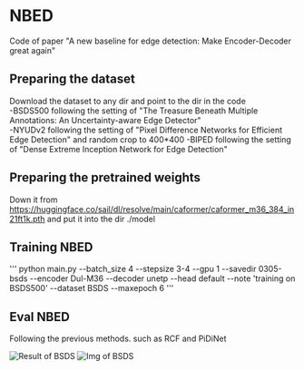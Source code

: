 # NBED
Code of paper "A new baseline for edge detection: Make Encoder-Decoder great again"
## Preparing the dataset
Download the dataset to any dir and point to the dir in the code  
-BSDS500 following the setting of "The Treasure Beneath Multiple Annotations: An Uncertainty-aware Edge Detector"  
-NYUDv2 following the setting of "Pixel Difference Networks for Efficient Edge Detection"  and random crop to 400*400
-BIPED following the setting of "Dense Extreme Inception Network for Edge Detection"  
## Preparing the pretrained weights
Down it from https://huggingface.co/sail/dl/resolve/main/caformer/caformer_m36_384_in21ft1k.pth
and put it into the dir ./model
## Training NBED
'''
python main.py --batch_size 4 --stepsize 3-4 --gpu 1 --savedir 0305-bsds --encoder Dul-M36 --decoder unetp --head default --note 'training on BSDS500' --dataset BSDS --maxepoch 6
'''
## Eval NBED
Following the previous methods. such as RCF and PiDiNet

![Result of BSDS](https://example.com/images/example.jpg "Result of BSDS")
![Img of BSDS](https://example.com/images/example.jpg "Img of BSDS")

